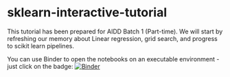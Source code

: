 # sklearn-interactive-tutorial

This tutorial has been prepared for AIDD Batch 1 (Part-time). We will start by refreshing our memory about Linear regression, grid search, and progress to scikit learn pipelines.


You can use Binder to open the notebooks on an executable environment - just click on the badge: [![Binder](https://mybinder.org/badge_logo.svg)](https://mybinder.org/v2/gh/Pooja-Bhojwani/sklearn-interactive-tutorial/master)


